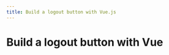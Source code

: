 ```yaml
---
title: Build a logout button with Vue.js
---
```


<toolkit-breadcrumb />

# Build a logout button with Vue
